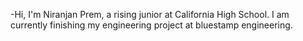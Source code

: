 -Hi, I'm Niranjan Prem, a rising junior at California High School. I am currently finishing my engineering project at bluestamp engineering. 

<!---
niranjanprem/niranjanprem is a ✨ special ✨ repository because its `README.md` (this file) appears on your GitHub profile.
You can click the Preview link to take a look at your changes.
--->
